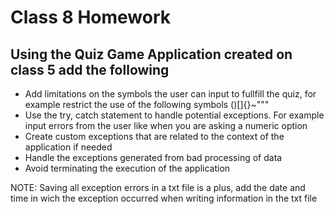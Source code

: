 # Class 8 Homework

## Using the Quiz Game Application created on class 5 add the following

- Add limitations on the symbols the user can input to fullfill the quiz, for example restrict the use of the following symbols ()[]{}~"""
- Use the try, catch statement to handle potential exceptions. For example input errors from the user like when you are asking a numeric option
- Create custom exceptions that are related to the context of the application if needed
- Handle the exceptions generated from bad processing of data
- Avoid terminating the execution of the application

NOTE: Saving all exception errors in a txt file is a plus, add the date and time in wich the exception occurred when writing information in the txt file